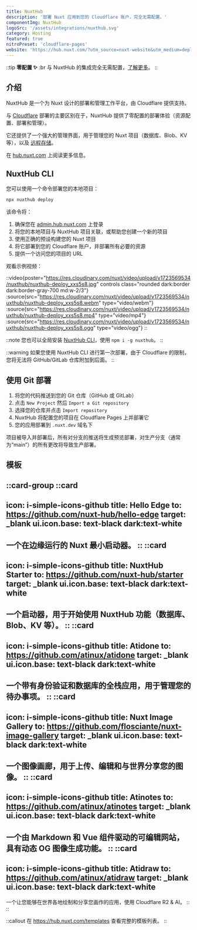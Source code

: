```yaml
---
title: NuxtHub
description: '部署 Nuxt 应用到您的 Cloudflare 账户，完全无需配置。'
componentImg: NuxtHub
logoSrc: '/assets/integrations/nuxthub.svg'
category: Hosting
featured: true
nitroPreset: 'cloudflare-pages'
website: 'https://hub.nuxt.com/?utm_source=nuxt-website&utm_medium=deploy-page'
---
```


::tip
**零配置 ✨**
:br
与 NuxtHub 的集成完全无需配置，[了解更多](https://nitro.unjs.io/deploy#zero-config-providers)。
::

## 介绍

NuxtHub 是一个为 Nuxt 设计的部署和管理工作平台，由 Cloudflare 提供支持。

与 [Cloudflare](/deploy/cloudflare) 部署的主要区别在于，NuxtHub 提供了零配置的部署体验（资源配置、部署和管理）。

它还提供了一个强大的管理界面，用于管理您的 Nuxt 项目（数据库、Blob、KV 等），以及 [远程存储](https://hub.nuxt.com/docs/getting-started/remote-storage?utm_source=nuxt-website&utm_medium=deploy-page)。

在 [hub.nuxt.com](https://hub.nuxt.com/?utm_source=nuxt-website&utm_medium=deploy-page) 上阅读更多信息。

## NuxtHub CLI

您可以使用一个命令部署您的本地项目：

```bash [Terminal]
npx nuxthub deploy
```

该命令将：
1. 确保您在 [admin.hub.nuxt.com](https://admin.hub.nuxt.com/?utm_source=nuxt-website&utm_medium=deploy-page) 上登录
2. 将您的本地项目与 NuxtHub 项目关联，或帮助您创建一个新的项目
3. 使用正确的预设构建您的 Nuxt 项目
4. 将它部署到您的 Cloudflare 账户，并部署所有必要的资源
5. 提供一个访问您的项目的 URL

观看示例视频：

::video{poster="https://res.cloudinary.com/nuxt/video/upload/v1723569534/nuxthub/nuxthub-deploy_xxs5s8.jpg" controls class="rounded dark:border dark:border-gray-700 md:w-2/3"}
  :source{src="https://res.cloudinary.com/nuxt/video/upload/v1723569534/nuxthub/nuxthub-deploy_xxs5s8.webm" type="video/webm"}
  :source{src="https://res.cloudinary.com/nuxt/video/upload/v1723569534/nuxthub/nuxthub-deploy_xxs5s8.mp4" type="video/mp4"}
  :source{src="https://res.cloudinary.com/nuxt/video/upload/v1723569534/nuxthub/nuxthub-deploy_xxs5s8.ogg" type="video/ogg"}
::

::note
您也可以全局安装 [NuxtHub CLI](https://github.com/nuxt-hub/cli)，使用 `npm i -g nuxthub`。
::

::warning
如果您使用 NuxtHub CLI 进行第一次部署，由于 Cloudflare 的限制，您将无法将 GitHub/GitLab 仓库附加到后面。
::

## 使用 Git 部署

1. 将您的代码推送到您的 Git 仓库（GitHub 或 GitLab）
2. 点击 `New Project` 然后 `Import a Git repository`
3. 选择您的仓库并点击 `Import repository`
4. NuxtHub 将配置您的项目在 Cloudflare Pages 上并部署它
5. 您的应用部署到 `.nuxt.dev` 域名下

项目被导入并部署后，所有对分支的推送将生成预览部署，对生产分支（通常为“main”）的所有更改将导致生产部署。

## 模板

::card-group
  ::card
  ---
  icon: i-simple-icons-github
  title: Hello Edge
  to: https://github.com/nuxt-hub/hello-edge
  target: _blank
  ui.icon.base: text-black dark:text-white
  ---
  一个在边缘运行的 Nuxt 最小启动器。
  ::
  ::card
  ---
  icon: i-simple-icons-github
  title: NuxtHub Starter
  to: https://github.com/nuxt-hub/starter
  target: _blank
  ui.icon.base: text-black dark:text-white
  ---
  一个启动器，用于开始使用 NuxtHub 功能（数据库、Blob、KV 等）。
  ::
  ::card
  ---
  icon: i-simple-icons-github
  title: Atidone
  to: https://github.com/atinux/atidone
  target: _blank
  ui.icon.base: text-black dark:text-white
  ---
  一个带有身份验证和数据库的全栈应用，用于管理您的待办事项。
  ::
  ::card
  ---
  icon: i-simple-icons-github
  title: Nuxt Image Gallery
  to: https://github.com/flosciante/nuxt-image-gallery
  target: _blank
  ui.icon.base: text-black dark:text-white
  ---
  一个图像画廊，用于上传、编辑和与世界分享您的图像。
  ::
  ::card
  ---
  icon: i-simple-icons-github
  title: Atinotes
  to: https://github.com/atinux/atinotes
  target: _blank
  ui.icon.base: text-black dark:text-white
  ---
  一个由 Markdown 和 Vue 组件驱动的可编辑网站，具有动态 OG 图像生成功能。
  ::
  ::card
  ---
  icon: i-simple-icons-github
  title: Atidraw
  to: https://github.com/atinux/atidraw
  target: _blank
  ui.icon.base: text-black dark:text-white
  ---
  一个让您能够在世界各地绘制和分享您画作的应用，使用 Cloudflare R2 & AI。
  ::
::

::callout
在 https://hub.nuxt.com/templates 查看完整的模板列表。
::
